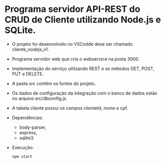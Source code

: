# Programa servidor API-REST do CRUD de Cliente utilizando Node.js e SQLite.

- O projeto foi desenvolvido no VSCodde deve ser chamado cliente_nodejs_v1.
- Programa servidor web que cria o webservice na posta 3000.
- Implementação do serviço utilizando REST e os métodos GET, POST, PUT e DELETE.
- A pasta src contêm os fontes do projeto.
- Os dados de configuração da integração com o banco de dados estão no arquivo src/dbconfig.js.
- A tabela cliente possui os campos clienteId, nome e cpf.

- Dependências:
    - body-parser,
    - express,
    - sqlite3.

- Execução:    
   <pre><code>npm start</code></pre>